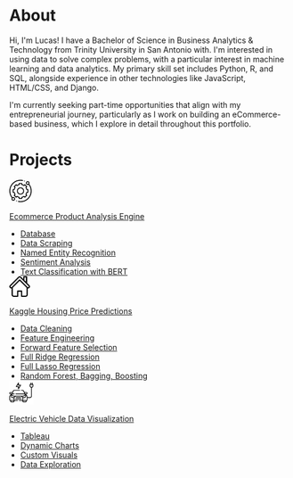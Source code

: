 # About 

Hi, I'm Lucas!
I have a Bachelor of Science in Business Analytics & Technology from Trinity University in San Antonio with. I'm interested in using data to solve complex 
problems, with a particular interest in machine learning and data analytics. My primary skill set includes Python, R, and SQL, alongside experience in other 
technologies like JavaScript, HTML/CSS, and Django.

I'm currently seeking part-time opportunities that align with my entrepreneurial journey, particularly as I work on building an eCommerce-based business, which I explore in detail throughout this portfolio.

# Projects 

<div class="card-wrapper">
  <div class="container-card bg-blue-box">
    <a href="/ecommerce-page" class="button">
      <img src="/media/engine.png" class="icon-top-right" alt="Gear Icon" style="width: 40px;">
      <p class="card-title">Ecommerce Product Analysis Engine</p>
      <ul class="card-description" style="margin: 0; padding-left: 20px;">
        <li>Database</li>
        <li>Data Scraping</li>
        <li>Named Entity Recognition</li>
        <li>Sentiment Analysis</li>
        <li>Text Classification with BERT</li>
      </ul>
    </a>
  </div>
  <div class="container-card bg-green-box">
    <a href="https://github.com/lucas-munoz1/lucas-munoz1.github.io/blob/main/kaggle/Kaggle-Housing-Jupyter.ipynb" class="button">
      <img src="/media/home.png" class="icon-top-right" alt="House Icon" style="width: 37px;">
      <p class="card-title">Kaggle Housing Price Predictions</p>
      <ul class="card-description" style="margin: 0; padding-left: 20px;">
        <li>Data Cleaning</li>
        <li>Feature Engineering</li>
        <li>Forward Feature Selection</li>
        <li>Full Ridge Regression</li>
        <li>Full Lasso Regression</li>
        <li>Random Forest, Bagging, Boosting</li>
      </ul>
    </a>
  </div>
  <div class="container-card bg-red-box">
    <a href="/tableau-visual" class="button">
      <img src="/media/electric-car.png" class="icon-top-right" alt="Electric Car Icon" style="width: 43px;">
      <p class="card-title">Electric Vehicle Data Visualization</p>
      <ul class="card-description" style="margin: 0; padding-left: 20px;">
        <li>Tableau</li>
        <li>Dynamic Charts</li>
        <li>Custom Visuals</li>
        <li>Data Exploration</li>
      </ul>
    </a>
  </div>
</div>




